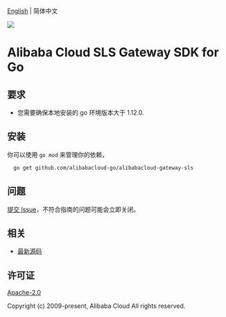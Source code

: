 [English](README.md) | 简体中文

![](https://aliyunsdk-pages.alicdn.com/icons/AlibabaCloud.svg)

# Alibaba Cloud SLS Gateway SDK for Go

## 要求
- 您需要确保本地安装的 go 环境版本大于 1.12.0.

## 安装
你可以使用 `go mod` 来管理你的依赖，
```sh
  go get github.com/alibabacloud-go/alibabacloud-gateway-sls
```

## 问题
[提交 Issue](https://github.com/alibabacloud-go/alibabacloud-gateway-sls/issues/new)，不符合指南的问题可能会立即关闭。

## 相关
* [最新源码](https://github.com/alibabacloud-go/alibabacloud-gateway-sls/)

## 许可证
[Apache-2.0](http://www.apache.org/licenses/LICENSE-2.0)

Copyright (c) 2009-present, Alibaba Cloud All rights reserved.
